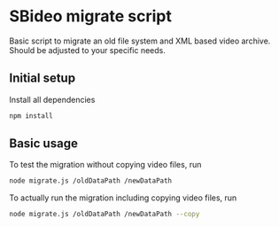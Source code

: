 # SBideo migrate script
Basic script to migrate an old file system and XML based video archive.
Should be adjusted to your specific needs.


## Initial setup
Install all dependencies
```sh
npm install
```

## Basic usage
To test the migration without copying video files, run

```sh
node migrate.js /oldDataPath /newDataPath
```

To actually run the migration including copying video files, run

```sh
node migrate.js /oldDataPath /newDataPath --copy
```
